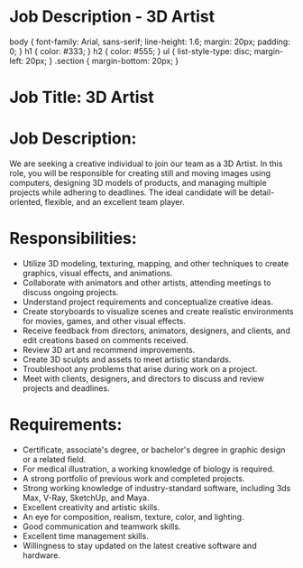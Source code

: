 # Job Description - 3D Artist

body {
font-family: Arial, sans-serif;
line-height: 1.6;
margin: 20px;
padding: 0;
}
h1 {
color: #333;
}
h2 {
color: #555;
}
ul {
list-style-type: disc;
margin-left: 20px;
}
.section {
margin-bottom: 20px;
}

# Job Title: 3D Artist

# Job Description:

We are seeking a creative individual to join our team as a 3D Artist. In this role, you will be responsible for creating still and moving images using computers, designing 3D models of products, and managing multiple projects while adhering to deadlines. The ideal candidate will be detail-oriented, flexible, and an excellent team player.

# Responsibilities:

- Utilize 3D modeling, texturing, mapping, and other techniques to create graphics, visual effects, and animations.
- Collaborate with animators and other artists, attending meetings to discuss ongoing projects.
- Understand project requirements and conceptualize creative ideas.
- Create storyboards to visualize scenes and create realistic environments for movies, games, and other visual effects.
- Receive feedback from directors, animators, designers, and clients, and edit creations based on comments received.
- Review 3D art and recommend improvements.
- Create 3D sculpts and assets to meet artistic standards.
- Troubleshoot any problems that arise during work on a project.
- Meet with clients, designers, and directors to discuss and review projects and deadlines.

# Requirements:

- Certificate, associate's degree, or bachelor's degree in graphic design or a related field.
- For medical illustration, a working knowledge of biology is required.
- A strong portfolio of previous work and completed projects.
- Strong working knowledge of industry-standard software, including 3ds Max, V-Ray, SketchUp, and Maya.
- Excellent creativity and artistic skills.
- An eye for composition, realism, texture, color, and lighting.
- Good communication and teamwork skills.
- Excellent time management skills.
- Willingness to stay updated on the latest creative software and hardware.
